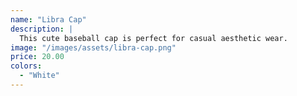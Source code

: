 ```yaml
---
name: "Libra Cap"
description: |
  This cute baseball cap is perfect for casual aesthetic wear.
image: "/images/assets/libra-cap.png"
price: 20.00
colors:
  - "White"
---
```


